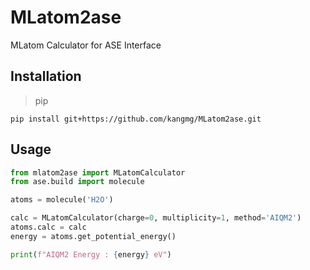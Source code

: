 # MLatom2ase
MLatom Calculator for ASE Interface

## Installation

> pip
```shell
pip install git+https://github.com/kangmg/MLatom2ase.git
```

## Usage

```python
from mlatom2ase import MLatomCalculator
from ase.build import molecule

atoms = molecule('H2O')

calc = MLatomCalculator(charge=0, multiplicity=1, method='AIQM2')
atoms.calc = calc
energy = atoms.get_potential_energy()

print(f"AIQM2 Energy : {energy} eV")
```
